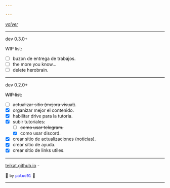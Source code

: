 ```yaml
---

---
```


<script type="text/javascript">
    ver = "0.3.2";

    function kill() {
        sapo.innerHTML() = ver;
    }
</script>

<link onload="kill()" rel="icon" href="/etc/icon1.png">

[*volver*][teikat]

---

dev 0.3.0+

WIP list:

- [ ] buzon de entrega de trabajos.
- [ ] the more you know...
- [ ] delete herobrain.

---

dev 0.2.0+

~~WIP list~~:

- [ ] ~~actualizar sitio (mejora visual)~~.
- [x] organizar mejor el contenido.
- [x] habilitar drive para la tutoria.
- [x] subir tutoriales:
    - [ ] ~~como usar telegram.~~
    - [x] como usar discord.
- [x] crear sitio de actualizaciones (noticias).
- [x] crear sitio de ayuda.
- [x] crear sitio de links utiles.

---

[teikat.github.io][teikat] - <span id="herobrine"></span>

:ghost: `by` <span style="color: blue;">`patod01`</span> :ghost:

[teikat]: https://teikat.github.io

---
